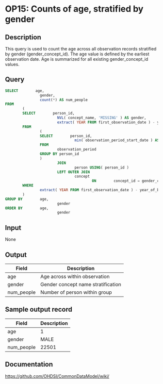 <!---
Group:observation period
Name:OP15 Counts of age, stratified by gender
Author:Patrick Ryan
CDM Version: 5.0
-->

# OP15: Counts of age, stratified by gender

## Description
This query is used to count the age across all observation records stratified by gender (gender_concept_id). The age value is defined by the earliest observation date. Age is summarized for all existing gender_concept_id values.

## Query
```sql
SELECT        age,
                gender,
                count(*) AS num_people
FROM
        (
        SELECT        person_id,
                        NVL( concept_name, 'MISSING' ) AS gender,
                        extract( YEAR FROM first_observation_date ) - year_of_birth AS age
        FROM
                (
                SELECT        person_id,
                                min( observation_period_start_date ) AS first_observation_date
                FROM
                        observation_period
                GROUP BY person_id
                )
                        JOIN
                                person USING( person_id )
                        LEFT OUTER JOIN
                                concept
                                        ON        concept_id = gender_concept_id
        WHERE
                extract( YEAR FROM first_observation_date ) - year_of_birth >= 0
        )
GROUP BY        age,
                        gender
ORDER BY        age,
                        gender
```

## Input

None

## Output

|  Field |  Description |
| --- | --- |
| age | Age across within observation |
| gender | Gender concept name stratification |
| num_people | Number of person within group |

## Sample output record

| Field |  Description |
| --- | --- |
| age |  1 |
| gender |  MALE |
| num_people |  22501 |



## Documentation
https://github.com/OHDSI/CommonDataModel/wiki/
